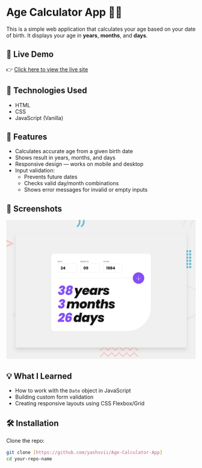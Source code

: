 # Age Calculator App 👤📅

This is a simple web application that calculates your age based on your date of birth. It displays your age in **years**, **months**, and **days**.

## 🚀 Live Demo

👉 [Click here to view the live site](age-calculaor-app.netlify.app)

## 🧰 Technologies Used

- HTML
- CSS
- JavaScript (Vanilla)

## 🎯 Features

- Calculates accurate age from a given birth date
- Shows result in years, months, and days
- Responsive design — works on mobile and desktop
- Input validation:
  - Prevents future dates
  - Checks valid day/month combinations
  - Shows error messages for invalid or empty inputs

## 📸 Screenshots

![Screenshot of the app](./design/desktop-preview.jpg)

## 💡 What I Learned

- How to work with the `Date` object in JavaScript
- Building custom form validation
- Creating responsive layouts using CSS Flexbox/Grid

## 🛠️ Installation

Clone the repo:

```bash
git clone [https://github.com/yashsvii/Age-Calculator-App]
cd your-repo-name
```

